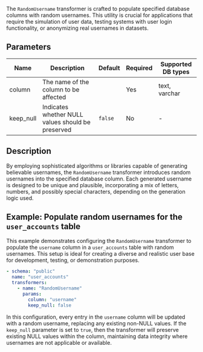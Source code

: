 The `RandomUsername` transformer is crafted to populate specified database columns with random usernames. This utility is crucial for applications that require the simulation of user data, testing systems with user login functionality, or anonymizing real usernames in datasets.

## Parameters

| Name      | Description                                          | Default | Required | Supported DB types |
|-----------|------------------------------------------------------|---------|----------|--------------------|
| column    | The name of the column to be affected               |         | Yes      | text, varchar      |
| keep_null | Indicates whether NULL values should be preserved  | `false` | No       | -                  |

## Description

By employing sophisticated algorithms or libraries capable of generating believable usernames, the `RandomUsername` transformer introduces random usernames into the specified database column. Each generated username is designed to be unique and plausible, incorporating a mix of letters, numbers, and possibly special characters, depending on the generation logic used.

## Example: Populate random usernames for the `user_accounts` table

This example demonstrates configuring the `RandomUsername` transformer to populate the `username` column in a `user_accounts` table with random usernames. This setup is ideal for creating a diverse and realistic user base for development, testing, or demonstration purposes.

```yaml title="RandomUsername transformer example"
- schema: "public"
  name: "user_accounts"
  transformers:
    - name: "RandomUsername"
      params:
        column: "username"
        keep_null: false
```

In this configuration, every entry in the `username` column will be updated with a random username, replacing any existing non-NULL values. If the `keep_null` parameter is set to `true`, then the transformer will preserve existing NULL values within the column, maintaining data integrity where usernames are not applicable or available.
